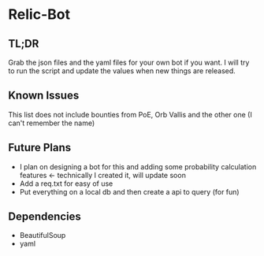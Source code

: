# Relic-Bot

## TL;DR
Grab the json files and the yaml files for your own bot if you want. I will try to run the script and update the values when new things are released.

## Known Issues
This list does not include bounties from PoE, Orb Vallis and the other one (I can't remember the name)

## Future Plans
- I plan on designing a bot for this and adding some probability calculation features <- technically I created it, will update soon
- Add a req.txt for easy of use
- Put everything on a local db and then create a api to query (for fun)

## Dependencies
- BeautifulSoup
- yaml
